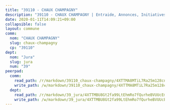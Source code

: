 ```yaml
---
title: "39110 - CHAUX CHAMPAGNY"
description: "39110 - CHAUX CHAMPAGNY | Entraide, Annonces, Initiatives"
date: 2020-01-11T14:09:21+09:00
collapsible: false
layout: commune
comm:
  nom: "CHAUX CHAMPAGNY"
  slug: chaux-champagny
  cp: "39110"
dept:
  nom: "Jura"
  slug: jura
  num: "39"
peerpad:
  comm:
    read_path: /r/markdown/39110_chaux-champagny/4XTTMA8MTiL7Ra25m128cnQb6EM4mawtZyd6UqMMFDor61k3s
    write_path: /w/markdown/39110_chaux-champagny/4XTTMA8MTiL7Ra25m128cnQb6EM4mawtZyd6UqMMFDor61k3s-K3TgV11ZmCMZiuycsDAJspefdHiehPbpm1zaRcEjZBJar7qpvwEkME98b7nikohdmk3zdRg3zT8VWV3ry2h4reeGK3RpcAeEk1n4pfZyxUaHMwUHhjEcZe2zeMKCCiWwTG4jfm8m
  dept:
    read_path: /r/markdown/39_jura/4XTTMBU8Gt2fa99LtEhmRo7fQurheBVUUcEmcUcrj82YN8mg7
    write_path: /w/markdown/39_jura/4XTTMBU8Gt2fa99LtEhmRo7fQurheBVUUcEmcUcrj82YN8mg7-K3TgTcNZmu4vnNMaCfgcL8UVTLrMMzc995tkrcbQnJrz2QJUTFFzY77q7ECMK21XeFnonjpMWqFzgVngXjdq8HzYe3HRbuYXbvX8ofWBv48UvWuvbrbp8aQGQQcfezWASxj7orH1
---
```


